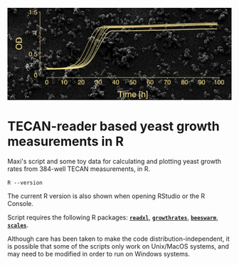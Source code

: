 ![yeast](./yeast.png)

TECAN-reader based yeast growth measurements in R
=================================================

Maxi's script and some toy data for calculating and plotting yeast growth rates from 384-well TECAN measurements, in R.

```
R --version
```

The current R version is also shown when opening RStudio or the R Console.

Script requires the following R packages: [**`readxl`**](https://cran.r-project.org/web/packages/readxl/index.html), [**`growthrates`**](https://cran.r-project.org/web/packages/growthrates/index.html), [**`beeswarm`**](https://cran.r-project.org/web/packages/beeswarm/index.html), [**`scales`**](https://cran.r-project.org/web/packages/scales/index.html).

Although care has been taken to make the code distribution-independent, it is possible that some of the scripts only work on Unix/MacOS systems, and may need to be modified in order to run on Windows systems.
